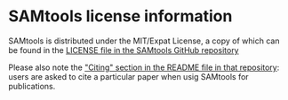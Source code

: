 # SAMtools license information

SAMtools is distributed under the MIT/Expat License, a copy of which can be found in the
[LICENSE file in the SAMtools GitHub repository](https://github.com/samtools/samtools/blob/develop/LICENSE)

Please also note the
["Citing" section in the README file in that repository](https://github.com/samtools/samtools#citing):
users are asked to cite a particular paper when usig SAMtools for publications.
